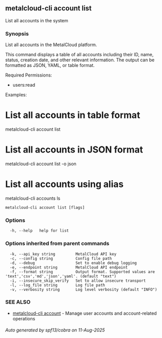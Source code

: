 ## metalcloud-cli account list

List all accounts in the system

### Synopsis

List all accounts in the MetalCloud platform.

This command displays a table of all accounts including their ID, name, status, 
creation date, and other relevant information. The output can be formatted as 
JSON, YAML, or table format.

Required Permissions:
  - users:read

Examples:
  # List all accounts in table format
  metalcloud-cli account list

  # List all accounts in JSON format  
  metalcloud-cli account list -o json

  # List all accounts using alias
  metalcloud-cli accounts ls

```
metalcloud-cli account list [flags]
```

### Options

```
  -h, --help   help for list
```

### Options inherited from parent commands

```
  -k, --api_key string         MetalCloud API key
  -c, --config string          Config file path
  -d, --debug                  Set to enable debug logging
  -e, --endpoint string        MetalCloud API endpoint
  -f, --format string          Output format. Supported values are 'text','csv','md','json','yaml'. (default "text")
  -i, --insecure_skip_verify   Set to allow insecure transport
  -l, --log_file string        Log file path
  -v, --verbosity string       Log level verbosity (default "INFO")
```

### SEE ALSO

* [metalcloud-cli account](metalcloud-cli_account.md)	 - Manage user accounts and account-related operations

###### Auto generated by spf13/cobra on 11-Aug-2025
